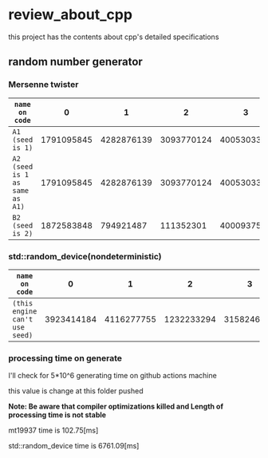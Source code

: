 # review_about_cpp

this project has the contents about cpp's 
detailed specifications

## random number generator
### Mersenne twister
 |``` name on code ```|0 | 1 | 2 | 3 | 4 | 5 | 6 | 7 | 8 | 9 | 
| ---------------------------------- |--------------- | --------------- | --------------- | --------------- | --------------- | --------------- | --------------- | --------------- | --------------- | --------------- | 
 |```A1 (seed is 1) ```| 1791095845 | 4282876139 | 3093770124 | 4005303368 | 491263 | 550290313 | 1298508491 | 4290846341 | 630311759 | 1013994432 | 
 |```A2 (seed is 1 as same as A1) ```| 1791095845 | 4282876139 | 3093770124 | 4005303368 | 491263 | 550290313 | 1298508491 | 4290846341 | 630311759 | 1013994432 | 
 |```B2 (seed is 2) ```| 1872583848 | 794921487 | 111352301 | 4000937544 | 2360782358 | 4070471979 | 1869695442 | 2081981515 | 1805465960 | 1376693511 | 
###  std::random_device(nondeterministic) 
 |```name on code```|0 | 1 | 2 | 3 | 4 | 5 | 6 | 7 | 8 | 9 | 
| --------------------- |--------------- | --------------- | --------------- | --------------- | --------------- | --------------- | --------------- | --------------- | --------------- | --------------- | 
 |``` (this engine can't use seed) ```| 3923414184 | 4116277755 | 1232233294 | 3158246901 | 3549087895 | 2858899023 | 144643253 | 3757922099 | 575996315 | 965764543 | 
### processing time on generate 
I'll check for 5*10^6 generating time on github actions machine

this value is change at this folder pushed

__Note: Be aware that compiler optimizations killed and Length of processing time is not stable__

mt19937 time is 102.75[ms]

std::random_device time is 6761.09[ms]

